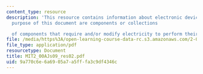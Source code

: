 ```yaml
---
content_type: resource
description: 'This resource contains information about electronic devices for the
  purpose of this document are components or collections

  of components that require and/or modify electricity to perform their function.'
file: /media/https%3A/open-learning-course-data-rc.s3.amazonaws.com/2-00aj-exploring-sea-space-earth-fundamentals-of-engineering-design-spring-2009/9a770c6e6a6905a7a5fffa3c9df4346c_MIT2_00AJs09_res02.pdf
file_type: application/pdf
resourcetype: Document
title: MIT2_00AJs09_res02.pdf
uid: 9a770c6e-6a69-05a7-a5ff-fa3c9df4346c
---
```

